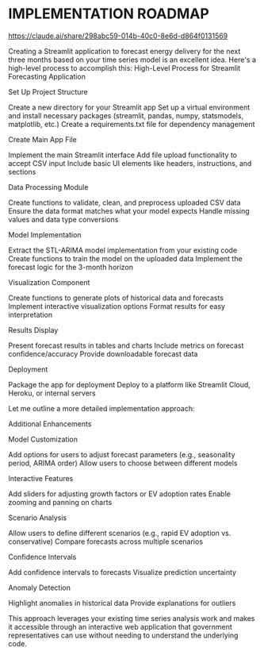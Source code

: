 # IMPLEMENTATION ROADMAP

https://claude.ai/share/298abc59-014b-40c0-8e6d-d864f0131569

Creating a Streamlit application to forecast energy delivery for the next three months based on your time series model is an excellent idea. Here's a high-level process to accomplish this:
High-Level Process for Streamlit Forecasting Application

Set Up Project Structure

Create a new directory for your Streamlit app
Set up a virtual environment and install necessary packages (streamlit, pandas, numpy, statsmodels, matplotlib, etc.)
Create a requirements.txt file for dependency management


Create Main App File

Implement the main Streamlit interface
Add file upload functionality to accept CSV input
Include basic UI elements like headers, instructions, and sections


Data Processing Module

Create functions to validate, clean, and preprocess uploaded CSV data
Ensure the data format matches what your model expects
Handle missing values and data type conversions


Model Implementation

Extract the STL-ARIMA model implementation from your existing code
Create functions to train the model on the uploaded data
Implement the forecast logic for the 3-month horizon


Visualization Component

Create functions to generate plots of historical data and forecasts
Implement interactive visualization options
Format results for easy interpretation


Results Display

Present forecast results in tables and charts
Include metrics on forecast confidence/accuracy
Provide downloadable forecast data


Deployment

Package the app for deployment
Deploy to a platform like Streamlit Cloud, Heroku, or internal servers



Let me outline a more detailed implementation approach:


Additional Enhancements

Model Customization

Add options for users to adjust forecast parameters (e.g., seasonality period, ARIMA order)
Allow users to choose between different models


Interactive Features

Add sliders for adjusting growth factors or EV adoption rates
Enable zooming and panning on charts


Scenario Analysis

Allow users to define different scenarios (e.g., rapid EV adoption vs. conservative)
Compare forecasts across multiple scenarios


Confidence Intervals

Add confidence intervals to forecasts
Visualize prediction uncertainty


Anomaly Detection

Highlight anomalies in historical data
Provide explanations for outliers



This approach leverages your existing time series analysis work and makes it accessible through an interactive web application that government representatives can use without needing to understand the underlying code.